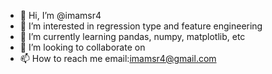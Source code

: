 - 👋 Hi, I’m @imamsr4
- 👀 I’m interested in regression type and feature engineering
- 🌱 I’m currently learning pandas, numpy, matplotlib, etc
- 💞️ I’m looking to collaborate on  
- 📫 How to reach me email:imamsr4@gmail.com

<!---
imamsr4/imamsr4 is a ✨ special ✨ repository because its `README.md` (this file) appears on your GitHub profile.
You can click the Preview link to take a look at your changes.
--->

